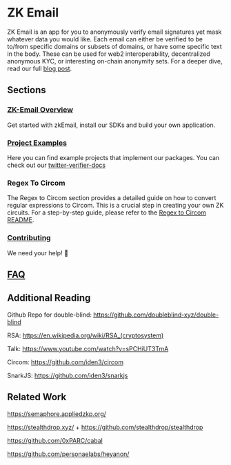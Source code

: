 # ZK Email

ZK Email is an app for you to anonymously verify email signatures yet mask whatever
data you would like. Each email can either be verified to be to/from specific domains
or subsets of domains, or have some specific text in the body. These can be used for
web2 interoperability, decentralized anonymous KYC, or interesting on-chain anonymity
sets. For a deeper dive, read our full [blog post](https://blog.aayushg.com/posts/zkemail/).

## Sections

### [ZK-Email Overview](./zkEmailOverview/)

Get started with zkEmail, install our SDKs and build your own application.

### [Project Examples](./project-examples)

Here you can find example projects that implement our packages.  You can check out our [twitter-verifier-docs](./project_examples/twitter-verifier-example-docs/twitter-verifier-example-docs/)


### Regex To Circom
The Regex to Circom section provides a detailed guide on how to convert regular expressions to Circom. This is a crucial step in creating your own ZK circuits. For a step-by-step guide, please refer to the [Regex to Circom README](./regex_to_circom/README.md).

### [Contributing](/README.md) 
 We need your help! 🫵
 
## [FAQ](/README.md)



<!-- ## Registering your email identity

If you wish to generate a ZK proof of Twitter badge, you must do these:

1. Send yourself a [password reset email](https://twitter.com/i/flow/password_reset) from Twitter in incognito.
2. In your inbox, find the email from Twitter and download headers (three dots, then download message).
3. Copy paste the entire contents of the file into the box below. We admit it is an unfortunate flow, but we are still searching for a good Twitter email that anyone can induce that cannot be injected.
4. Paste in your sending Ethereum address
5. Click "Generate Proof"

Note that it is completely client side and [open source](https://github.com/zk-email-verify/zk-email-verify/), and you are not trusting us with any private information.

## Verifying Signatures

To verify a group signature, simply paste the resulting proof on the right hand
side and click the `Verify` button. We will try to populate some signals.

## Advanced Understanding

Because you put your Ethereum address into the proof, it operates as a commitment
such that no one else can steal your proof on chain. If you in the future decide to
shift your Twitter badge to a new Ethereum address, you can do so by just generating a
proof like this again.

Because all web2 data is centralized to some extent, note that the Twitter mailserver
or database may know other identifying metadata about you just from your username.

Because we do not currently have a nullifier, email addresses can generate an infinite
number of password reset emails and thus Twitter badges corresponding to their username, meaning their credentials are safe if their Ethereum account is hijacked. This also means 'uniqueness' is hard to define,
so anonymous voting protocols in some anonymity set based on zk-email verification would not be possible.

The verification is slow due to large zkeys and proving time, things we are both working on
and starting new from-scratch implementations to fix.

There are several other theoretical issues like BCC's etc that break the claimed properties, so contact us or join [our discord](https://discord.gg/Sph38xHHNv) (has limited uses, [dm us](https://twitter.com/yush_g) for a new link) for more discussion.

### ZK Proofs

ZK proofs are essentially signatures which require knowledge of a value satisfying
a specific function in order to generate correctly (so they prove knowledge of
the value); however, they do not reveal these values to any validator (so they
are zero-knowledge). Surprisingly, ZK proofs can be constructed for _any_
computable function.

For ZK Email, the function we care about is

```
DKIM = RSA_verify(sha_hash(header | sha_hash(body)), pk)
```

A ZK proof of this statement shows that you own your public ssh key and are part
of the group, but does not reveal your public ssh key beyond that. The pk is on
the DNS record of the mail sending website.

In addition, for any fixed function, we can actually devise a scheme that
produces a very short proof: it is the same size irrespective of the
size/complexity of the function. Verification time is also constant; this
requires a precomputed short "verification key" which cryptographically encodes
the particular function. These **succinct** proofs are called zkSNARKs (Succinct
Non-interactive ARguments of Knowledge). zkSNARKs can be verified very quickly,
but signing (proving) a message still requires time proportional to the size of
the function.

### ZK Proof Construction

ZK proof protocols are generally specified as "arithmetic circuits" which
enforce particular constraints on the inputs. These circuits allow you to
constrain that two hidden "signals" add or multiply to another; signals can
correspond to provided inputs or can be computed intermediates. -->

## Additional Reading

Github Repo for double-blind: https://github.com/doubleblind-xyz/double-blind

RSA: https://en.wikipedia.org/wiki/RSA_(cryptosystem)

Talk: https://www.youtube.com/watch?v=sPCHiUT3TmA

Circom: https://github.com/iden3/circom

SnarkJS: https://github.com/iden3/snarkjs

## Related Work

https://semaphore.appliedzkp.org/

https://stealthdrop.xyz/ + https://github.com/stealthdrop/stealthdrop

https://github.com/0xPARC/cabal

https://github.com/personaelabs/heyanon/
